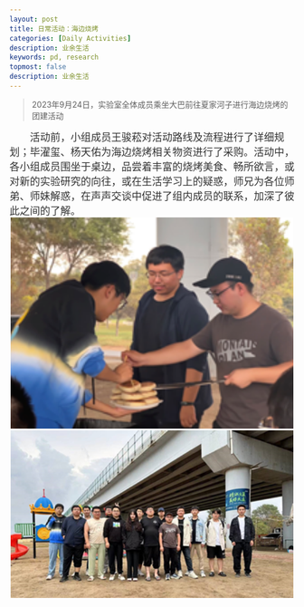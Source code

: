 ```yaml
---
layout: post
title: 日常活动：海边烧烤
categories: [Daily Activities]
description: 业余生活
keywords: pd, research
topmost: false
description: 业余生活
---
```


> 2023年9月24日，实验室全体成员乘坐大巴前往夏家河子进行海边烧烤的团建活动

<div style="font-size: 18px; color: #333;text-align: left;text-indent: 2em">
活动前，小组成员王骏菘对活动路线及流程进行了详细规划；毕濯玺、杨天佑为海边烧烤相关物资进行了采购。活动中，各小组成员围坐于桌边，品尝着丰富的烧烤美食、畅所欲言，或对新的实验研究的向往，或在生活学习上的疑惑，师兄为各位师弟、师妹解惑，在声声交谈中促进了组内成员的联系，加深了彼此之间的了解。  
</div>




<div style="text-align: center;">
  <img src="/images/posts/life/230924海烧1.png" alt="图片" style="width:500px">
</div>
<div style="text-align: center;">
  <img src="/images/posts/life/230924海烧2.png" alt="图片" style="width:500px">
</div>
